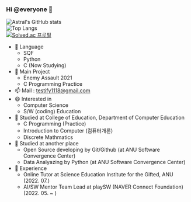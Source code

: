 ### Hi @everyone 👋

 
![Astral's GitHub stats](https://github-readme-stats.vercel.app/api?username=AstralEUD&count_private=true) <br/>
![Top Langs](https://github-readme-stats.vercel.app/api/top-langs/?username=AstralEUD&layout=compact)<br/>
[![Solved.ac
프로필](http://mazassumnida.wtf/api/v2/generate_badge?boj=testify1118)](https://solved.ac/testify1118)<br/>
 

- 🌱 Language<br/>
  * SQF <br/>
  * Python<br/>
  * C (Now Studying)<br/>
- 💬 Main Project <br/>
   * Enemy Assault 2021 <br/>
   * C Programming Practice <br/>
- 📫 Mail : testify1118@gmail.com<br/>
- 😄 Interested in<br/>
   * Computer Science<br/>
   * S/W (coding) Education<br/>
- 🏫 Studied at College of Education, Department of Computer Education<br/>
 	* C Programming (Practice)<br/>
 	* Introduction to Computer (컴퓨터개론)<br/>
 	* Discrete Mathmatics<br/>
- 📒 Studied at another place<br/>
  * Open Source developing by Git/Github (at ANU Software Convergence Center)<br/>
  * Data Analyazing by Python (at ANU Software Convergence Center)<br/>
- 🧢 Experience<br/>
  * Online Tutor at Science Education Institute for the Gifted, ANU (2022. 07.)<br/>
  * AI/SW Mentor Team Lead at playSW (NAVER Connect Foundation) (2022. 05. ~ )<br/>

